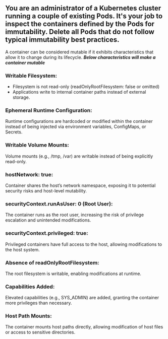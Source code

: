 ## You are an administrator of a Kubernetes cluster running a couple of existing Pods. It's your job to inspect the containers defined by the Pods for immutability. Delete all Pods that do not follow typical immutability best practices.

A container can be considered mutable if it exhibits characteristics that allow it to change during its lifecycle.
***Below characteristics will make a container mutable***

### Writable Filesystem:

- Filesystem is not read-only (readOnlyRootFilesystem: false or omitted)
- Applications write to internal container paths instead of external storage.

### Ephemeral Runtime Configuration:
Runtime configurations are hardcoded or modified within the container instead of being injected via environment variables, ConfigMaps, or Secrets.

### Writable Volume Mounts:
Volume mounts (e.g., /tmp, /var) are writable instead of being explicitly read-only.

### hostNetwork: true:
Container shares the host’s network namespace, exposing it to potential security risks and host-level mutability.

### securityContext.runAsUser: 0 (Root User):
The container runs as the root user, increasing the risk of privilege escalation and unintended modifications.

### securityContext.privileged: true:
Privileged containers have full access to the host, allowing modifications to the host system.

### Absence of readOnlyRootFilesystem:
The root filesystem is writable, enabling modifications at runtime.

### Capabilities Added:
Elevated capabilities (e.g., SYS_ADMIN) are added, granting the container more privileges than necessary.

### Host Path Mounts:
The container mounts host paths directly, allowing modification of host files or access to sensitive directories.
